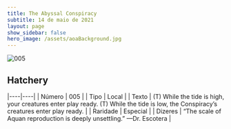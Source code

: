 ```yaml
---
title: The Abyssal Conspiracy
subtitle: 14 de maio de 2021
layout: page
show_sidebar: false
hero_image: /assets/aoaBackground.jpg
---
```


![005](https://cards-keyforge.s3.eu-north-1.amazonaws.com/media/en/tac/005.png)

## Hatchery

|----|----|
| Número | 005 |
| Tipo | Local |
| Texto | (T) While the tide is high, your creatures enter play ready. (T) While the tide is low, the Conspiracy’s creatures enter play ready. |
| Raridade | Especial |
| Dizeres | “The scale of Aquan reproduction is deeply unsettling.” —Dr. Escotera |
